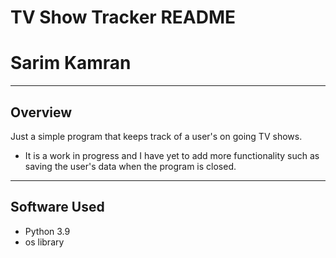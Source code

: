 # TV Show Tracker README
# Sarim Kamran

---

## Overview

Just a simple program that keeps track of a user's on going  TV shows.

* It is a work in progress and I have yet to add more functionality such as saving the user's data
when the program is closed.

---

## Software Used

- Python 3.9
- os library